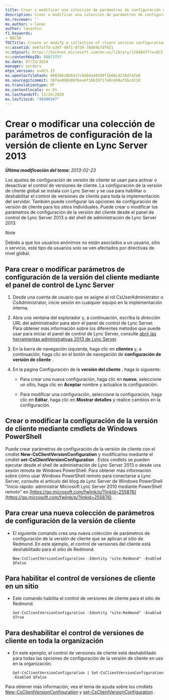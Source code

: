 ```yaml
---
title: Crear o modificar una colección de parámetros de configuración de la versión de cliente
description: Crear o modificar una colección de parámetros de configuración de la versión de cliente.
ms.reviewer: ''
ms.author: v-lanac
author: lanachin
f1.keywords:
- NOCSH
TOCTitle: Create or modify a collection of client version configuration settings
ms:assetid: 4e6faffd-a36f-40f1-8734-78d84b7df921
ms:mtpsurl: https://technet.microsoft.com/en-us/library/JJ898477(v=OCS.15)
ms:contentKeyID: 50873757
ms.date: 07/23/2014
manager: serdars
mtps_version: v=OCS.15
ms.openlocfilehash: 0082b618b8417c9d0da44599f1606cd238dfd7e8
ms.sourcegitcommit: 36fee89bb887bea4f18b19f17a8c69daf5bc423d
ms.translationtype: MT
ms.contentlocale: es-ES
ms.lasthandoff: 11/24/2020
ms.locfileid: "49399347"
---
```

# <a name="create-or-modify-a-collection-of-client-version-configuration-settings-in-lync-server-2013"></a>Crear o modificar una colección de parámetros de configuración de la versión de cliente en Lync Server 2013

<div data-xmlns="http://www.w3.org/1999/xhtml">

<div class="topic" data-xmlns="http://www.w3.org/1999/xhtml" data-msxsl="urn:schemas-microsoft-com:xslt" data-cs="https://msdn.microsoft.com/">

<div data-asp="https://msdn2.microsoft.com/asp">



</div>

<div id="mainSection">

<div id="mainBody">

<span> </span>

_**Última modificación del tema:** 2013-02-23_

Los ajustes de configuración de versión de cliente se usan para activar o desactivar el control de versiones de cliente. La configuración de la versión de cliente global se instala con Lync Server y se usa para habilitar o deshabilitar el control de versiones de cliente para toda la implementación del servidor. También puede configurar las opciones de configuración de versión de cliente para los sitios individuales. Puede crear o modificar los parámetros de configuración de la versión del cliente desde el panel de control de Lync Server 2013 o del shell de administración de Lync Server 2013.

<div>


> [!NOTE]
> Debido a que los usuarios anónimos no están asociados a un usuario, sitio o servicio, este tipo de usuarios solo se ven afectados por directivas de nivel global.



</div>

<div>

## <a name="to-create-or-modify-client-version-configuration-settings-by-using-lync-server-control-panel"></a>Para crear o modificar parámetros de configuración de la versión del cliente mediante el panel de control de Lync Server

1.  Desde una cuenta de usuario que se asigne al rol CsUserAdministrator o CsAdministrator, inicie sesión en cualquier equipo en la implementación interna.

2.  Abra una ventana del explorador y, a continuación, escriba la dirección URL del administrador para abrir el panel de control de Lync Server. Para obtener más información sobre los diferentes métodos que puede usar para iniciar el panel de control de Lync Server, consulte [abrir las herramientas administrativas 2013 de Lync Server](lync-server-2013-open-lync-server-administrative-tools.md).

3.  En la barra de navegación izquierda, haga clic en **clientes** y, a continuación, haga clic en el botón de navegación de **configuración de versión de cliente** .

4.  En la página Configuración de la **versión del cliente** , haga lo siguiente:
    
      - Para crear una nueva configuración, haga clic en **nuevo**, seleccione un sitio, haga clic en **Aceptar** nombre y actualice la configuración.
    
      - Para modificar una configuración, seleccione la configuración, haga clic en **Editar**, haga clic en **Mostrar detalles** y realice cambios en la configuración.

</div>

<div>

## <a name="creating-or-modifying-client-version-configuration-settings-by-using-windows-powershell-cmdlets"></a>Crear o modificar la configuración de la versión de cliente mediante cmdlets de Windows PowerShell

Puede crear parámetros de configuración de la versión de cliente con el cmdlet **New-CsClientVersionConfiguration** y modificarlos mediante el cmdlet **set-CsClientVersionConfiguration** . Estos cmdlets se pueden ejecutar desde el shell de administración de Lync Server 2013 o desde una sesión remota de Windows PowerShell. Para obtener más información sobre cómo usar Windows PowerShell remoto para conectarse a Lync Server, consulte el artículo del blog de Lync Server de Windows PowerShell "Inicio rápido: administrar Microsoft Lync Server 2010 mediante PowerShell remoto" en [https://go.microsoft.com/fwlink/p/?linkId=255876](https://go.microsoft.com/fwlink/p/?linkid=255876) .

<div>

## <a name="to-create-a-new-collection-of-client-version-configuration-settings"></a>Para crear una nueva colección de parámetros de configuración de la versión de cliente

  - El siguiente comando crea una nueva colección de parámetros de configuración de la versión de cliente que se aplican al sitio de Redmond. En este ejemplo, el control de versiones del cliente está deshabilitado para el sitio de Redmond.
    
        New-CsClientVersionConfiguration -Identity "site:Redmond" -Enabled $False

</div>

<div>

## <a name="to-enable-client-versioning-for-a-site"></a>Para habilitar el control de versiones de cliente en un sitio

  - Este comando habilita el control de versiones de cliente para el sitio de Redmond.
    
        Set-CsClientVersionConfiguration -Identity "site:Redmond" -Enabled $True

</div>

<div>

## <a name="to-disable-client-versioning-throughout-the-organization"></a>Para deshabilitar el control de versiones de cliente en toda la organización

  - En este ejemplo, el control de versiones de cliente está deshabilitado para todas las opciones de configuración de la versión de cliente en uso en la organización.
    
        Get-CsClientVersionConfiguration | Set-CsClientVersionConfiguration  -Enabled $False

</div>

Para obtener más información, vea el tema de ayuda sobre los cmdlets [New-CsClientVersionConfiguration](https://technet.microsoft.com/library/Gg399029(v=OCS.15)) y [set-CsClientVersionConfiguration](https://technet.microsoft.com/library/Gg398623(v=OCS.15)) .

</div>

</div>

<span> </span>

</div>

</div>

</div>

